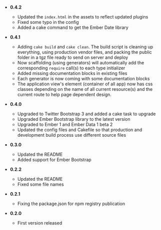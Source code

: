 * __0.4.2__
    * Updated the `index.html` in the assets to reflect updated plugins
    * Fixed some typo in the config
    * Added a cake command to get the Ember Date library

* __0.4.1__
    * Adding `cake build` and `cake clean`. The build script is cleaning up everything, using production vendor files, and packing the public folder in a tgz file ready to send on server and deploy
    * Now scaffolding (using generators) will automatically add the corresponding `require` call(s) to each type initializer
    * Added missing documentation blocks in existing files
    * Each generator is now coming with some documentation blocks
    * The application view's element (container of all app) now has css classes depending on the name of all current
    resource(s) and the current route to help page dependent design.

* __0.4.0__
    * Upgraded to Twitter Bootstrap 3 and added a cake task to upgrade
    * Upgraded Ember Bootstrap library to the latest version
    * Upgraded to Ember 1 and Ember Data 1 beta 2
    * Updated the config files and Cakefile so that production and development build process use different source files

* __0.3.0__
    * Updated the README
    * Added support for Ember Bootstrap

* __0.2.2__
    * Updated the README
    * Fixed some file names

* __0.2.1__
    * Fixing the package.json for npm registry publication

* __0.2.0__
    * First version released
